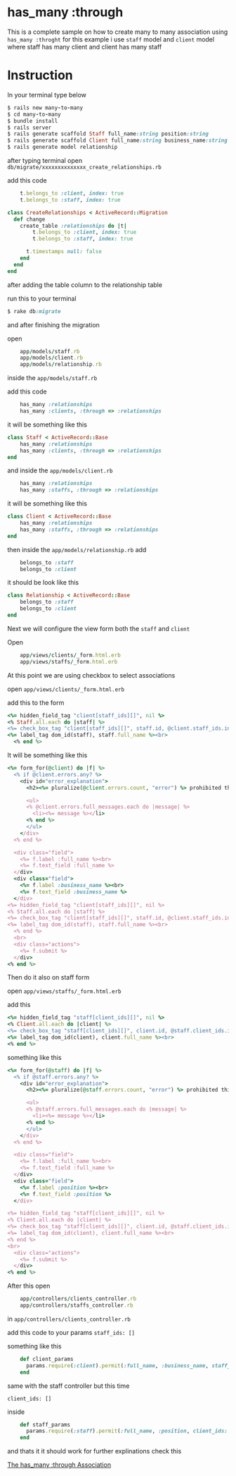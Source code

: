 # has_many :through

This is a complete sample on how to create many to many association using ` has_many :throght `
for this example i use ` staff ` model and ` client ` model where staff has many client and client has many staff

# Instruction 

In your terminal type below

```ruby
$ rails new many-to-many
$ cd many-to-many
$ bundle install
$ rails server
$ rails generate scaffold Staff full_name:string position:string
$ rails generate scaffold Client full_name:string business_name:string
$ rails generate model relationship
```

after typing terminal open ` db/migrate/xxxxxxxxxxxxxx_create_relationships.rb `

add this code
```ruby
	t.belongs_to :client, index: true 
	t.belongs_to :staff, index: true
```

```ruby
class CreateRelationships < ActiveRecord::Migration
  def change
    create_table :relationships do |t|
      	t.belongs_to :client, index: true 
		t.belongs_to :staff, index: true

      t.timestamps null: false
    end
  end
end
```

after adding the table column to the relationship table 

run this to your terminal

```ruby
$ rake db:migrate
```
and after finishing the migration

open 
```ruby
	app/models/staff.rb
	app/models/client.rb
	app/models/relationship.rb
```
inside the ` app/models/staff.rb `

add this code
```ruby
	has_many :relationships
	has_many :clients, :through => :relationships
```
it will be something like this
```ruby
class Staff < ActiveRecord::Base
	has_many :relationships
	has_many :clients, :through => :relationships
end
```
and inside the ` app/models/client.rb `
```ruby
	has_many :relationships
	has_many :staffs, :through => :relationships
```
it will be something like this
```ruby
class Client < ActiveRecord::Base
	has_many :relationships
	has_many :staffs, :through => :relationships
end
```
then inside the ` app/models/relationship.rb ` add
```ruby
	belongs_to :staff
	belongs_to :client
```
it should be look like this
```ruby
class Relationship < ActiveRecord::Base
	belongs_to :staff
	belongs_to :client
end
```
Next we will configure the view form both the `staff` and `client`

Open 
```ruby
	app/views/clients/_form.html.erb
	app/views/staffs/_form.html.erb
```

At this point we are using checkbox to select associations

open `app/views/clients/_form.html.erb`

add this to the form
```ruby
<%= hidden_field_tag "client[staff_ids][]", nil %>
<% Staff.all.each do |staff| %>
<%= check_box_tag "client[staff_ids][]", staff.id, @client.staff_ids.include?(staff.id), id: dom_id(staff) %>
<%= label_tag dom_id(staff), staff.full_name %><br>
  <% end %>
```
It will be something like this
```ruby
<%= form_for(@client) do |f| %>
  <% if @client.errors.any? %>
    <div id="error_explanation">
      <h2><%= pluralize(@client.errors.count, "error") %> prohibited this client from being saved:</h2>

      <ul>
      <% @client.errors.full_messages.each do |message| %>
        <li><%= message %></li>
      <% end %>
      </ul>
    </div>
  <% end %>

  <div class="field">
    <%= f.label :full_name %><br>
    <%= f.text_field :full_name %>
  </div>
  <div class="field">
    <%= f.label :business_name %><br>
    <%= f.text_field :business_name %>
  </div>
<%= hidden_field_tag "client[staff_ids][]", nil %>
<% Staff.all.each do |staff| %>
<%= check_box_tag "client[staff_ids][]", staff.id, @client.staff_ids.include?(staff.id), id: dom_id(staff) %>
<%= label_tag dom_id(staff), staff.full_name %><br>
  <% end %>
  <br>
  <div class="actions">
    <%= f.submit %>
  </div>
<% end %>
```
Then do it also on staff form

open `app/views/staffs/_form.html.erb`

add this 
```ruby
<%= hidden_field_tag "staff[client_ids][]", nil %>
<% Client.all.each do |client| %>
<%= check_box_tag "staff[client_ids][]", client.id, @staff.client_ids.include?(client.id), id: dom_id(client) %>
<%= label_tag dom_id(client), client.full_name %><br>
<% end %>
```

something like this

```ruby
<%= form_for(@staff) do |f| %>
  <% if @staff.errors.any? %>
    <div id="error_explanation">
      <h2><%= pluralize(@staff.errors.count, "error") %> prohibited this staff from being saved:</h2>

      <ul>
      <% @staff.errors.full_messages.each do |message| %>
        <li><%= message %></li>
      <% end %>
      </ul>
    </div>
  <% end %>

  <div class="field">
    <%= f.label :full_name %><br>
    <%= f.text_field :full_name %>
  </div>
  <div class="field">
    <%= f.label :position %><br>
    <%= f.text_field :position %>
  </div>

<%= hidden_field_tag "staff[client_ids][]", nil %>
<% Client.all.each do |client| %>
<%= check_box_tag "staff[client_ids][]", client.id, @staff.client_ids.include?(client.id), id: dom_id(client) %>
<%= label_tag dom_id(client), client.full_name %><br>
<% end %>
<br>
  <div class="actions">
    <%= f.submit %>
  </div>
<% end %>
```

After this open 

```ruby
	app/controllers/clients_controller.rb
	app/controllers/staffs_controller.rb
```

in `app/controllers/clients_controller.rb`

add this code to your params
`staff_ids: []`

something like this
```ruby
    def client_params
      params.require(:client).permit(:full_name, :business_name, staff_ids: [])
    end
```

same with the staff controller but this time

`client_ids: []`

inside 
```ruby
    def staff_params
      params.require(:staff).permit(:full_name, :position, client_ids: [])
    end
```

and thats it it should work for further explinations
check this 

[The has_many :through Association](http://guides.rubyonrails.org/association_basics.html#the-has-many-through-association)













































